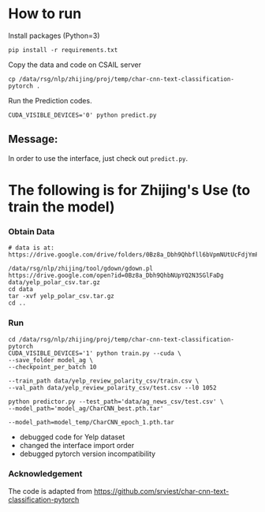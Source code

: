 
# How to run
Install packages (Python=3)
```
pip install -r requirements.txt
```
Copy the data and code on CSAIL server
```
cp /data/rsg/nlp/zhijing/proj/temp/char-cnn-text-classification-pytorch .
```
Run the Prediction codes.
```
CUDA_VISIBLE_DEVICES='0' python predict.py
```

## Message:
In order to use the interface, just check out `predict.py`.

# The following is for Zhijing's Use (to train the model)
### Obtain Data
```
# data is at: https://drive.google.com/drive/folders/0Bz8a_Dbh9Qhbfll6bVpmNUtUcFdjYmF2SEpmZUZUcVNiMUw1TWN6RDV3a0JHT3kxLVhVR2M

/data/rsg/nlp/zhijing/tool/gdown/gdown.pl https://drive.google.com/open?id=0Bz8a_Dbh9QhbNUpYQ2N3SGlFaDg data/yelp_polar_csv.tar.gz
cd data
tar -xvf yelp_polar_csv.tar.gz
cd ..
```

### Run
```
cd /data/rsg/nlp/zhijing/proj/temp/char-cnn-text-classification-pytorch
CUDA_VISIBLE_DEVICES='1' python train.py --cuda \
--save_folder model_ag \
--checkpoint_per_batch 10

--train_path data/yelp_review_polarity_csv/train.csv \
--val_path data/yelp_review_polarity_csv/test.csv --l0 1052

python predictor.py --test_path='data/ag_news_csv/test.csv' \
--model_path='model_ag/CharCNN_best.pth.tar'

--model_path=model_temp/CharCNN_epoch_1.pth.tar
```

- debugged code for Yelp dataset
- changed the interface import order
- debugged pytorch version incompatibility

### Acknowledgement
The code is adapted from https://github.com/srviest/char-cnn-text-classification-pytorch

